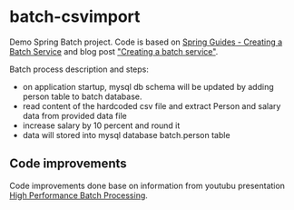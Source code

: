 # batch-csvimport

Demo Spring Batch project. Code is based on [Spring Guides - Creating a Batch Service](https://spring.io/guides/gs/batch-processing/) and blog post ["Creating a batch service"](https://blog.marcosbarbero.com/creating-a-batch-service/).

Batch process description and steps:

- on application startup, mysql db schema will be updated by adding person table to batch database.
- read content of the hardcoded csv file and extract Person and salary data from provided data file
- increase salary by 10 percent and round it
- data will stored into mysql database batch.person table

## Code improvements

Code improvements done base on information from youtubu presentation [High Performance Batch Processing](https://www.youtube.com/watch?v=J6IPlfm7N6w).

